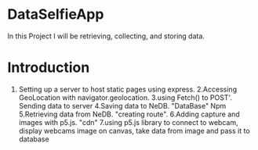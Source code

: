# DataSelfieApp
In this Project I will be retrieving, collecting, and storing data.

# Introduction

1. Setting up a server to host static pages using express.
2.Accessing GeoLocation with navigator.geolocation.
3.using Fetch() to POST'. Sending data to server
4.Saving data to NeDB. "DataBase" Npm 
5.Retrieving data from NeDB. "creating route".
6.Adding capture and images with p5.js. "cdn"
7.using  p5.js library to connect to webcam, display webcams image on canvas, take data from image and pass it to database




